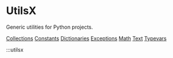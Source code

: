 # UtilsX

Generic utilities for Python projects.

[Collections](collections.md)
[Constants](constants.md)
[Dictionaries](dictionaries.md)
[Exceptions](exceptions.md)
[Math](math.md)
[Text](text.md)
[Typevars](typevars.md)

:::utilsx
